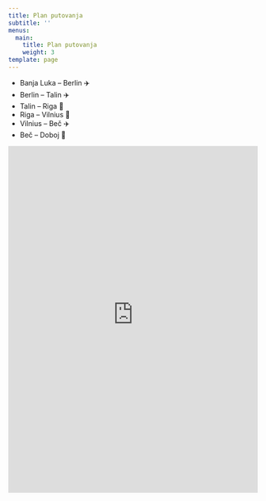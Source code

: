 ```yaml
---
title: Plan putovanja
subtitle: ''
menus:
  main:
    title: Plan putovanja
    weight: 3
template: page
---
```

* Banja Luka – Berlin ✈️
* Berlin – Talin ✈️
* Talin – Riga 🚌
* Riga – Vilnius 🚌
* Vilnius – Beč ✈️
* Beč – Doboj 🚌

<iframe src="https://euphoric-voyage.travelmap.net" 
	 width="100%" 
	 height="700" 
	 frameborder="0" 
	 allowfullscreen>
</iframe>

